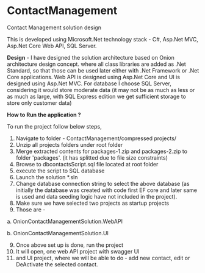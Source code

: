 # ContactManagement
Contact Management solution design

This is developed using Microsoft.Net technology stack - C#, Asp.Net MVC, Asp.Net Core Web API, SQL Server.

**Design** - 
  I have designed the solution architecture based on Onion architecture design concept.
where all class libraries are added as .Net Standard, so that those can be used later either with .Net Framework or .Net Core applications.
Web API is designed using Asp.Net Core and UI is designed using Asp.Net MVC.
For database I choose SQL Server, considering it would store moderate data (it may not be as much as less or as much as large, with SQL Express edition we get sufficient storage to store only customer data)

**How to Run the application ?**

To run the project follow below steps,
1. Navigate to folder - ContactManagement/compressed projects/
1. Unzip all projects folders under root folder
2. Merge extracted contents for packages-1.zip and packages-2.zip to folder 'packages'. (it has splitted due to file size constraints)
3. Browse to dbcontactsScript.sql file located at root folder
4. execute the script to SQL database
5. Launch the solution *.sln
6. Change database connection string to select the above database (as initially the database was created with code first EF core and later same is used and data seeding logic have not included in the project).  
7. Make sure we have selected two projects as startup projects
8. Those are -
 
  a. OnionContactManagementSolution.WebAPI
  
  b. OnionContactManagementSolution.UI
  
9. Once above set up is done, run the project
10. It will open, one web API project with swagger UI
11. and UI project, where we will be able to do - add new contact, edit or DeActivate the selected contact.

